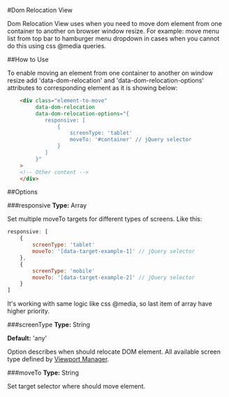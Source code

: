 #Dom Relocation View

Dom Relocation View uses when you need to move dom element from one container to another on browser window resize.
For example: move menu list from top bar to hamburger menu dropdown in cases when you cannot do this using css @media queries.

##How to Use

To enable moving an element from one container to another on window resize add 'data-dom-relocation' and 'data-dom-relocation-options'
attributes to corresponding element as it is showing below:
```html
    <div class="element-to-move"
         data-dom-relocation
         data-dom-relocation-options="{
            responsive: [
                {
                    screenType: 'tablet'
                    moveTo: '#container' // jQuery selector
                }
            ]
         }"
    >
    <!-- Other content -->
    </div>
```

##Options

###responsive
**Type:** Array

Set multiple moveTo targets for different types of screens.
Like this:
```javascript
responsive: [
    {
        screenType: 'tablet'
        moveTo: '[data-target-example-1]' // jQuery selector
    },
    {
        screenType: 'mobile'
        moveTo: '[data-target-example-2]' // jQuery selector
    }
]
```
It's working with same logic like css @media, so last item of array have higher priority.

###screenType
**Type:** String

**Default:** 'any'

Option describes when should relocate DOM element. All available screen type defined by [Viewport Manager](../../../../../../../../platform/src/Oro/Bundle/UIBundle/Resources/doc/reference/client-side/viewport-manager.md).

###moveTo
**Type:** String

Set target selector where should move element.
